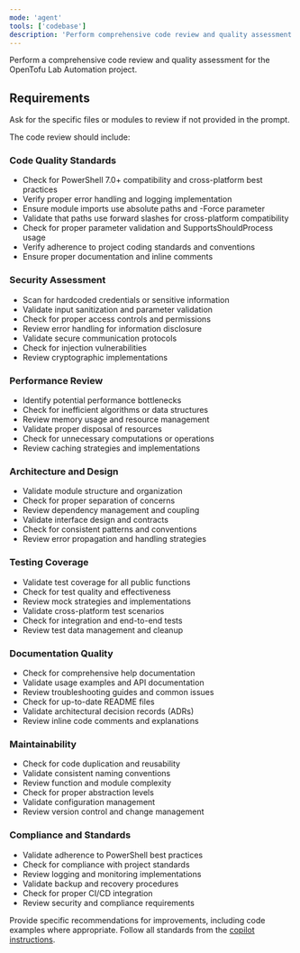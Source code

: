 ```yaml
---
mode: 'agent'
tools: ['codebase']
description: 'Perform comprehensive code review and quality assessment'
---
```


Perform a comprehensive code review and quality assessment for the OpenTofu Lab Automation project.

## Requirements
Ask for the specific files or modules to review if not provided in the prompt.

The code review should include:

### Code Quality Standards
- Check for PowerShell 7.0+ compatibility and cross-platform best practices
- Verify proper error handling and logging implementation
- Ensure module imports use absolute paths and -Force parameter
- Validate that paths use forward slashes for cross-platform compatibility
- Check for proper parameter validation and SupportsShouldProcess usage
- Verify adherence to project coding standards and conventions
- Ensure proper documentation and inline comments

### Security Assessment
- Scan for hardcoded credentials or sensitive information
- Validate input sanitization and parameter validation
- Check for proper access controls and permissions
- Review error handling for information disclosure
- Validate secure communication protocols
- Check for injection vulnerabilities
- Review cryptographic implementations

### Performance Review
- Identify potential performance bottlenecks
- Check for inefficient algorithms or data structures
- Review memory usage and resource management
- Validate proper disposal of resources
- Check for unnecessary computations or operations
- Review caching strategies and implementations

### Architecture and Design
- Validate module structure and organization
- Check for proper separation of concerns
- Review dependency management and coupling
- Validate interface design and contracts
- Check for consistent patterns and conventions
- Review error propagation and handling strategies

### Testing Coverage
- Validate test coverage for all public functions
- Check for test quality and effectiveness
- Review mock strategies and implementations
- Validate cross-platform test scenarios
- Check for integration and end-to-end tests
- Review test data management and cleanup

### Documentation Quality
- Check for comprehensive help documentation
- Validate usage examples and API documentation
- Review troubleshooting guides and common issues
- Check for up-to-date README files
- Validate architectural decision records (ADRs)
- Review inline code comments and explanations

### Maintainability
- Check for code duplication and reusability
- Validate consistent naming conventions
- Review function and module complexity
- Check for proper abstraction levels
- Validate configuration management
- Review version control and change management

### Compliance and Standards
- Validate adherence to PowerShell best practices
- Check for compliance with project standards
- Review logging and monitoring implementations
- Validate backup and recovery procedures
- Check for proper CI/CD integration
- Review security and compliance requirements

Provide specific recommendations for improvements, including code examples where appropriate. Follow all standards from the [copilot instructions](../.github/copilot-instructions.md).

